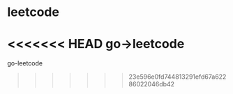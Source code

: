 # leetcode
<<<<<<< HEAD
go->leetcode
=======
go-leetcode
>>>>>>> 23e596e0fd744813291efd67a62286022046db42
